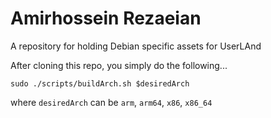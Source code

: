 # Amirhossein Rezaeian
A repository for holding Debian specific assets for UserLAnd

After cloning this repo, you simply do the following...

`sudo ./scripts/buildArch.sh $desiredArch` 

where `desiredArch` can be `arm`, `arm64`, `x86`, `x86_64`
